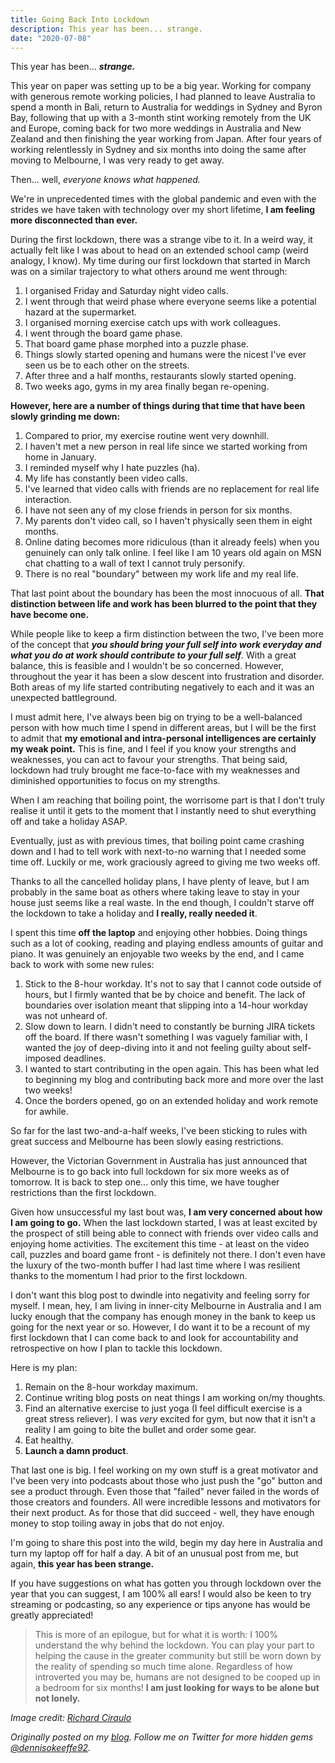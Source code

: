 ```yaml
---
title: Going Back Into Lockdown
description: This year has been... strange.
date: "2020-07-08"
---
```


This year has been... _**strange.**_

This year on paper was setting up to be a big year. Working for company with generous remote working policies, I had planned to leave Australia to spend a month in Bali, return to Australia for weddings in Sydney and Byron Bay, following that up with a 3-month stint working remotely from the UK and Europe, coming back for two more weddings in Australia and New Zealand and then finishing the year working from Japan. After four years of working relentlessly in Sydney and six months into doing the same after moving to Melbourne, I was very ready to get away.

Then... well, _everyone knows what happened._

We're in unprecedented times with the global pandemic and even with the strides we have taken with technology over my short lifetime, **I am feeling more disconnected than ever.**

During the first lockdown, there was a strange vibe to it. In a weird way, it actually felt like I was about to head on an extended school camp (weird analogy, I know). My time during our first lockdown that started in March was on a similar trajectory to what others around me went through:

1. I organised Friday and Saturday night video calls.
2. I went through that weird phase where everyone seems like a potential hazard at the supermarket.
3. I organised morning exercise catch ups with work colleagues.
4. I went through the board game phase.
5. That board game phase morphed into a puzzle phase.
6. Things slowly started opening and humans were the nicest I've ever seen us be to each other on the streets.
7. After three and a half months, restaurants slowly started opening.
8. Two weeks ago, gyms in my area finally began re-opening.

**However, here are a number of things during that time that have been slowly grinding me down:**

1. Compared to prior, my exercise routine went very downhill.
2. I haven't met a new person in real life since we started working from home in January.
3. I reminded myself why I hate puzzles (ha).
4. My life has constantly been video calls.
5. I've learned that video calls with friends are no replacement for real life interaction.
6. I have not seen any of my close friends in person for six months.
7. My parents don't video call, so I haven't physically seen them in eight months.
8. Online dating becomes more ridiculous (than it already feels) when you genuinely can only talk online. I feel like I am 10 years old again on MSN chat chatting to a wall of text I cannot truly personify.
9. There is no real "boundary" between my work life and my real life.

That last point about the boundary has been the most innocuous of all. **That distinction between life and work has been blurred to the point that they have become one.**

While people like to keep a firm distinction between the two, I've been more of the concept that _**you should bring your full self into work everyday and what you do at work should contribute to your full self**_. With a great balance, this is feasible and I wouldn't be so concerned. However, throughout the year it has been a slow descent into frustration and disorder. Both areas of my life started contributing negatively to each and it was an unexpected battleground.

I must admit here, I've always been big on trying to be a well-balanced person with how much time I spend in different areas, but I will be the first to admit that **my emotional and intra-personal intelligences are certainly my weak point.** This is fine, and I feel if you know your strengths and weaknesses, you can act to favour your strengths. That being said, lockdown had truly brought me face-to-face with my weaknesses and diminished opportunities to focus on my strengths.

When I am reaching that boiling point, the worrisome part is that I don't truly realise it until it gets to the moment that I instantly need to shut everything off and take a holiday ASAP.

Eventually, just as with previous times, that boiling point came crashing down and I had to tell work with next-to-no warning that I needed some time off. Luckily or me, work graciously agreed to giving me two weeks off.

Thanks to all the cancelled holiday plans, I have plenty of leave, but I am probably in the same boat as others where taking leave to stay in your house just seems like a real waste. In the end though, I couldn't starve off the lockdown to take a holiday and **I really, really needed it**.

I spent this time **off the laptop** and enjoying other hobbies. Doing things such as a lot of cooking, reading and playing endless amounts of guitar and piano. It was genuinely an enjoyable two weeks by the end, and I came back to work with some new rules:

1. Stick to the 8-hour workday. It's not to say that I cannot code outside of hours, but I firmly wanted that be by choice and benefit. The lack of boundaries over isolation meant that slipping into a 14-hour workday was not unheard of.
2. Slow down to learn. I didn't need to constantly be burning JIRA tickets off the board. If there wasn't something I was vaguely familiar with, I wanted the joy of deep-diving into it and not feeling guilty about self-imposed deadlines.
3. I wanted to start contributing in the open again. This has been what led to beginning my blog and contributing back more and more over the last two weeks!
4. Once the borders opened, go on an extended holiday and work remote for awhile.

So far for the last two-and-a-half weeks, I've been sticking to rules with great success and Melbourne has been slowly easing restrictions.

However, the Victorian Government in Australia has just announced that Melbourne is to go back into full lockdown for six more weeks as of tomorrow. It is back to step one... only this time, we have tougher restrictions than the first lockdown.

Given how unsuccessful my last bout was, **I am very concerned about how I am going to go.** When the last lockdown started, I was at least excited by the prospect of still being able to connect with friends over video calls and enjoying home activities. The excitement this time - at least on the video call, puzzles and board game front - is definitely not there. I don't even have the luxury of the two-month buffer I had last time where I was resilient thanks to the momentum I had prior to the first lockdown.

I don't want this blog post to dwindle into negativity and feeling sorry for myself. I mean, hey, I am living in inner-city Melbourne in Australia and I am lucky enough that the company has enough money in the bank to keep us going for the next year or so. However, I do want it to be a recount of my first lockdown that I can come back to and look for accountability and retrospective on how I plan to tackle this lockdown.

Here is my plan:

1. Remain on the 8-hour workday maximum.
2. Continue writing blog posts on neat things I am working on/my thoughts.
3. Find an alternative exercise to just yoga (I feel difficult exercise is a great stress reliever). I was _very_ excited for gym, but now that it isn't a reality I am going to bite the bullet and order some gear.
4. Eat healthy.
5. **Launch a damn product**.

That last one is big. I feel working on my own stuff is a great motivator and I've been very into podcasts about those who just push the "go" button and see a product through. Even those that "failed" never failed in the words of those creators and founders. All were incredible lessons and motivators for their next product. As for those that did succeed - well, they have enough money to stop toiling away in jobs that do not enjoy.

I'm going to share this post into the wild, begin my day here in Australia and turn my laptop off for half a day. A bit of an unusual post from me, but again, **this year has been strange.**

If you have suggestions on what has gotten you through lockdown over the year that you can suggest, I am 100% all ears! I would also be keen to try streaming or podcasting, so any experience or tips anyone has would be greatly appreciated!

> This is more of an epilogue, but for what it is worth: I 100% understand the why behind the lockdown. You can play your part to helping the cause in the greater community but still be worn down by the reality of spending so much time alone. Regardless of how introverted you may be, humans are not designed to be cooped up in a bedroom for six months! **I am just looking for ways to be alone but not lonely.**

_Image credit: [Richard Ciraulo](https://unsplash.com/@rc_scout)_

_Originally posted on my [blog](https://blog.dennisokeeffe.com/blog/2020-07-08-going-back-into-isolation/). Follow me on Twitter for more hidden gems [@dennisokeeffe92](https://twitter.com/dennisokeeffe92)._
